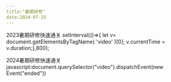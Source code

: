 ```yaml
---
title:"暑期研修"
date:2024-07-25
---
```

2023暑期研修快速通关
setInterval(()=>{ let v=
document.getElementsByTagName( 'video' )[0];
v.currentTime = v.duration;},800);

2024暑期研修快速通关
javascript:document.querySelector("video").dispatchEvent(new Event("ended"))
